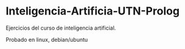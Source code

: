 # Inteligencia-Artificia-UTN-Prolog

Ejercicios del curso de inteligencia artificial.

Probado en linux, debian/ubuntu
